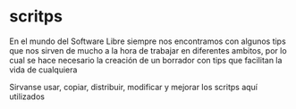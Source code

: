 # scritps
En el mundo del Software Libre siempre nos encontramos con algunos tips que nos sirven de mucho a la hora de trabajar en
diferentes ambitos, por lo cual se hace necesario la creación de un borrador con tips que facilitan la vida de cualquiera

Sirvanse usar, copiar, distribuir, modificar y mejorar los scritps aquí utilizados
